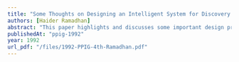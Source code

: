 ```yaml
---
title: "Some Thoughts on Designing an Intelligent System for Discovery Programming"
authors: [Haider Ramadhan]
abstract: "This paper highlights and discusses some important design principles and issues for developing an intelligent system for discovery-oriented programming. The envisioned system synthesizes features of Human Computer Interface (HCI) with features of an Intelligent Tutoring System (ITS). In terms of HCL the system is capable of providing novices with an open-ended, exploratory, and free discovery programming environment (microworld) that enables them to observe and discover the dynamic behavior of both individual elementary programming concepts and whole programs, and thus build the underlying conceptual knowledge associated with these concepts and a mental model of the programs' execution. In terms of an ITSm the system is capable of automatically analyzing and debugging novices' partial solutions for semantic errors during a guided discovery programming phase and provides them with intelligent feedback that guides them in the problem solving process."
publishedAt: "ppig-1992"
year: 1992
url_pdf: "/files/1992-PPIG-4th-Ramadhan.pdf"
---
```


